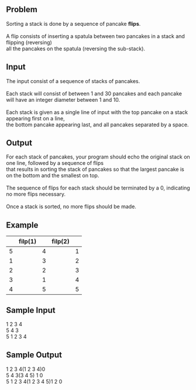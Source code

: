## Problem
Sorting a stack is done by a sequence of pancake **flips**.
<br>
<br> A flip consists of inserting a spatula between two pancakes in a stack and flipping (reversing)
<br> all the pancakes on the spatula (reversing the sub-stack).

## Input
The input consist of a sequence of stacks of pancakes.
<br>
<br> Each stack will consist of between 1 and 30 pancakes and each pancake will have an integer diameter between 1 and 10.
<br>
<br> Each stack is given as a single line of input with the top pancake on a stack appearing first on a line,
<br> the bottom pancake appearing last, and all pancakes separated by a space.

## Output
For each stack of pancakes, your program should echo the original stack on one line, followed by a sequence of flips 
<br> that results in sorting the stack of pancakes so that the largest pancake is on the bottom and the smallest on top.
<br>
<br> The sequence of flips for each stack should be terminated by a 0, indicating no more flips necessary.
<br>
<br> Once a stack is sorted, no more flips should be made.

## Example
|   | filp(1) |   | filp(2) |   |
|---|---------|---|---------|---|
| 5 |         | 4 |         | 1 |
| 1 |         | 3 |         | 2 |
| 2 |         | 2 |         | 3 |
| 3 |         | 1 |         | 4 |
| 4 |         | 5 |         | 5 |

## Sample Input
1 2 3 4
<br>5 4 3
<br>5 1 2 3 4

## Sample Output
1 2 3 4(1 2 3 4)0
<br>5 4 3(3 4 5) 1 0
<br>5 1 2 3 4(1 2 3 4 5)1 2 0
